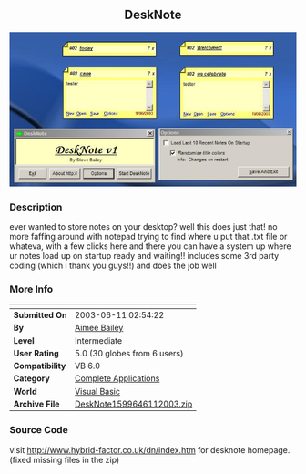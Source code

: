 ﻿<div align="center">

## DeskNote

<img src="PIC2003610222221115.jpg">
</div>

### Description

ever wanted to store notes on your desktop? well this does just that! no more faffing around with notepad trying to find where u put that .txt file or whateva, with a few clicks here and there you can have a system up where ur notes load up on startup ready and waiting!! includes some 3rd party coding (which i thank you guys!!) and does the job well
 
### More Info
 


<span>             |<span>
---                |---
**Submitted On**   |2003-06-11 02:54:22
**By**             |[Aimee Bailey](https://github.com/Planet-Source-Code/PSCIndex/blob/master/ByAuthor/aimee-bailey.md)
**Level**          |Intermediate
**User Rating**    |5.0 (30 globes from 6 users)
**Compatibility**  |VB 6\.0
**Category**       |[Complete Applications](https://github.com/Planet-Source-Code/PSCIndex/blob/master/ByCategory/complete-applications__1-27.md)
**World**          |[Visual Basic](https://github.com/Planet-Source-Code/PSCIndex/blob/master/ByWorld/visual-basic.md)
**Archive File**   |[DeskNote1599646112003\.zip](https://github.com/Planet-Source-Code/aimee-bailey-desknote__1-46106/archive/master.zip)





### Source Code

visit http://www.hybrid-factor.co.uk/dn/index.htm for desknote homepage. (fixed missing files in the zip)

